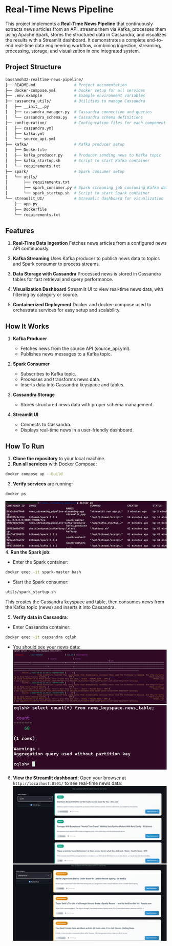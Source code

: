 # Real-Time News Pipeline
This project implements a **Real-Time News Pipeline** that continuously extracts news articles from an API, streams them via Kafka, processes them using Apache Spark, stores the structured data in Cassandra, and visualizes the results with a Streamlit dashboard. It demonstrates a complete end-to-end real-time data engineering workflow, combining ingestion, streaming, processing, storage, and visualization in one integrated system.
## Project Structure
```bash
bassamoh32-realtime-news-pipeline/
├── README.md                 # Project documentation
├── docker-compose.yml        # Docker setup for all services
├── .env.example              # Example environment variables
├── cassandra_utils/          # Utilities to manage Cassandra
│   ├── __init__.py
│   ├── cassandra_manager.py  # Cassandra connection and queries
│   └── cassandra_schema.py   # Cassandra schema definitions
├── configuration/            # Configuration files for each component
│   ├── cassandra.yml
│   ├── kafka.yml
│   └── source_api.yml
├── kafka/                    # Kafka producer setup
│   ├── Dockerfile
│   ├── kafka_producer.py     # Producer sending news to Kafka topic
│   ├── kafka_startup.sh      # Script to start Kafka container
│   └── requirements.txt
├── spark/                    # Spark consumer setup
│   └── utils/
│       ├── requirements.txt
│       ├── spark_consumer.py # Spark streaming job consuming Kafka data
│       └── spark_startup.sh  # Script to start Spark container
└── streamlit_UI/             # Streamlit dashboard for visualization
    ├── app.py
    ├── Dockerfile
    └── requirements.txt
```

## Features
1. **Real-Time Data Ingestion**
Fetches news articles from a configured news API continuously.

2. **Kafka Streaming**
Uses Kafka producer to publish news data to topics and Spark consumer to process streams.

3. **Data Storage with Cassandra**
Processed news is stored in Cassandra tables for fast retrieval and query performance.

4. **Visualization Dashboard**
Streamlit UI to view real-time news data, with filtering by category or source.

5. **Containerized Deployment**
Docker and docker-compose used to orchestrate services for easy setup and scalability.

## How It Works
1. **Kafka Producer**

    * Fetches news from the source API (source_api.yml).
    * Publishes news messages to a Kafka topic.

2. **Spark Consumer**

    * Subscribes to Kafka topic.
    * Processes and transforms news data.
    * Inserts data into Cassandra keyspace and tables.

3. **Cassandra Storage**

    * Stores structured news data with proper schema management.

4. **Streamlit UI**

    * Connects to Cassandra.
    * Displays real-time news in a user-friendly dashboard.
## How To Run 
1. **Clone the repository** to your local machine.
2. **Run all services** with Docker Compose: 
```bash 
docker compose up --build 
```
3. **Verify services** are running:
```bash
docker ps
``` 
![Docker containers running](images/docker_containers.png)
4. **Run the Spark job**:
* Enter the Spark container:
```bash
docker exec -it spark-master bash
```
* Start the Spark consumer:
```bash
utils/spark_startup.sh
```
This creates the Cassandra keyspace and table, then consumes news from the Kafka topic (news) and inserts it into Cassandra.

5. **Verify data in Cassandra**:
* Enter Cassandra container:
```bash 
docker exec -it cassandra cqlsh
```
* You should see your news data:
![News data in Cassandra](images/cassandra.png)
![Number of columns in Cassandra table](images/cassandra_count_columns.png)
6. **View the Streamlit dashboard**:
Open your browser at ``http://localhost:8501/`` to see real-time news data:
![Health category news in Streamlit UI](images/health.png)
![Entertainment category news in Streamlit UI](images/entertainment.png)

